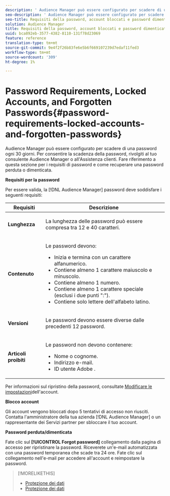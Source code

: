 ```yaml
---
description: ' Audience Manager può essere configurato per scadere di una password ogni 30 giorni. Per consentire la scadenza della password, rivolgiti al tuo consulente Audience Manager  o all''Assistenza clienti. Fare riferimento a questa sezione per i requisiti di password e come recuperare una password perduta o dimenticata.'
seo-description: ' Audience Manager può essere configurato per scadere di una password ogni 30 giorni. Per consentire la scadenza della password, rivolgiti al tuo consulente Audience Manager  o all''Assistenza clienti. Fare riferimento a questa sezione per i requisiti di password e come recuperare una password perduta o dimenticata.'
seo-title: Requisiti della password, account bloccati e password dimenticate
solution: Audience Manager
title: Requisiti della password, account bloccati e password dimenticate
uuid: bca892eb-3577-4382-8110-131f78d23069
feature: reference
translation-type: tm+mt
source-git-commit: 9e4f2f26b83fe6e5b6f669107239d7edaf11fed3
workflow-type: tm+mt
source-wordcount: '309'
ht-degree: 1%

---
```



# Password Requirements, Locked Accounts, and Forgotten Passwords{#password-requirements-locked-accounts-and-forgotten-passwords}

 Audience Manager può essere configurato per scadere di una password ogni 30 giorni. Per consentire la scadenza della password, rivolgiti al tuo consulente Audience Manager  o all&#39;Assistenza clienti. Fare riferimento a questa sezione per i requisiti di password e come recuperare una password perduta o dimenticata.

<!-- 

c_password_requirements.xml

 -->

**Requisiti per la password**

Per essere valida, la [!DNL Audience Manager] password deve soddisfare i seguenti requisiti:

<table id="table_9B79E9F634664F6B995649E3158CCF20"> 
 <thead> 
  <tr> 
   <th colname="col1" class="entry"> Requisiti </th> 
   <th colname="col2" class="entry"> Descrizione </th> 
  </tr> 
 </thead>
 <tbody> 
  <tr> 
   <td colname="col1"> <p> <b>Lunghezza</b> </p> </td> 
   <td colname="col2"> <p>La lunghezza delle password può essere compresa tra 12 e 40 caratteri. </p> </td> 
  </tr> 
  <tr> 
   <td colname="col1"> <p> <b>Contenuto</b> </p> </td> 
   <td colname="col2"> <p>Le password devono: </p> <p> 
     <ul id="ul_70F64B9DE90E463098DFA8AB8349CF0B"> 
      <li id="li_2FBA66E47F4A4E1BB01DE3722821E100">Inizia e termina con un carattere alfanumerico. </li> 
      <li id="li_1390D4C9A48944B68B891EE6CB734BBC">Contiene almeno 1 carattere maiuscolo e minuscolo. </li> 
      <li id="li_B75B64A005804262BAAF0F1901D63358">Contiene almeno 1 numero. </li> 
      <li id="li_28452022AF4743B8B159187BBD10890A">Contiene almeno 1 carattere speciale (esclusi i due punti ":"). </li> 
      <li id="li_C02B931ABAB84FFE9B87AEBAEDF34EF3">Contiene solo lettere dell'alfabeto latino. </li> 
     </ul> </p> </td> 
  </tr> 
  <tr> 
   <td colname="col1"> <p> <b>Versioni</b> </p> </td> 
   <td colname="col2"> <p> Le password devono essere diverse dalle precedenti 12 password. </p> </td> 
  </tr> 
  <tr> 
   <td colname="col1"> <p> <b>Articoli proibiti</b> </p> </td> 
   <td colname="col2"> <p> Le password non devono contenere: </p> <p> 
     <ul id="ul_08DE186AF56E401B933256E69279847A"> 
      <li id="li_CC854F7F86484774A76CCF927E1400B4">Nome o cognome. </li> 
      <li id="li_74ACCF3DE717473B8AB9B1720DD891E7">Indirizzo e-mail. </li> 
      <li id="li_09C1F699BF6843ACAB4E68D2F57461AB"><span class="keyword"> ID utente Adobe</span> . </li> 
     </ul> </p> </td> 
  </tr> 
 </tbody> 
</table>

Per informazioni sul ripristino della password, consultate [Modificare le impostazioni](../features/administration/edit-account-settings.md)dell&#39;account.

**Blocco account**

Gli account vengono bloccati dopo 5 tentativi di accesso non riusciti. Contatta l&#39;amministratore della tua azienda [!DNL Audience Manager] o un rappresentante dei Servizi partner per sbloccare il tuo account.

**Password perduta/dimenticata**

Fate clic sul **[!UICONTROL Forgot password]** collegamento dalla pagina di accesso per ripristinare la password. Riceverete un&#39;e-mail automatizzata con una password temporanea che scade tra 24 ore. Fate clic sul collegamento nell&#39;e-mail per accedere all&#39;account e reimpostare la password.

>[!MORELIKETHIS]
>
>* [Protezione dei dati](../overview/data-security-and-privacy/data-security.md)
>* [Protezione dei dati](../overview/data-security-and-privacy/data-privacy.md)

